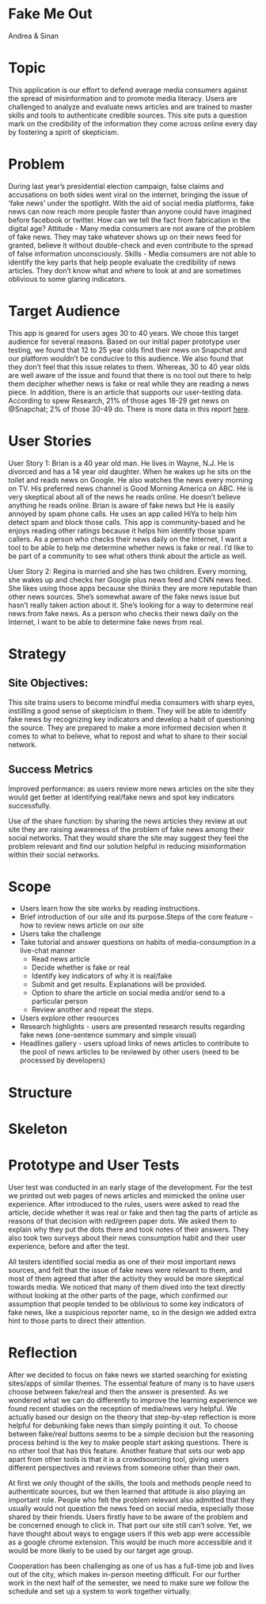 # Fake Me Out 

Andrea & Sinan
# Topic
This application is our effort to defend average media consumers against the spread of misinformation and to promote media literacy. Users are challenged to analyze and evaluate news articles and are trained to master skills and tools to authenticate credible sources. This site puts a question mark on the credibility of the information they come across online every day by fostering a spirit of skepticism.

# Problem
During last year’s presidential election campaign, false claims and accusations on both sides went viral on the internet, bringing the issue of ‘fake news’ under the spotlight. With the aid of social media platforms, fake news can now reach more people faster than anyone could have imagined before facebook or twitter. How can we tell the fact from fabrication in the digital age?
Attitude - Many media consumers are not aware of the problem of fake news. They may take whatever shows up on their news feed for granted, believe it without double-check and even contribute to the spread of false information unconsciously.
Skills - Media consumers are not able to identify the key parts that help people evaluate the credibility of news articles. They don’t know what and where to look at and are sometimes oblivious to some glaring indicators.  
# Target Audience
This app is geared for users ages 30 to 40 years. We chose this target audience for several reasons. Based on our initial paper prototype user testing, we found that 12 to 25 year olds find their news on Snapchat and our platform wouldn’t be conducive to this audience. We also found that they don’t feel that this issue relates to them. Whereas, 30 to 40 year olds are well aware of the issue and found that there is no tool out there to help them decipher whether news is fake or real while they are reading a news piece. In addition, there is an article that supports our user-testing data. According to spew Research, 21% of those ages 18-29 get news on @Snapchat; 2% of those 30-49 do. There is more data in this report [here](http://www.journalism.org/2017/09/07/news-use-across-social-media-platforms-2017/).
# User Stories
User Story 1:
Brian is a 40 year old man. He lives in Wayne, N.J. He is divorced and has a 14 year old daughter. When he wakes up he sits on the toilet and reads news on Google. He also watches the news every morning on TV. His preferred news channel is Good Morning America on ABC. He is very skeptical about all of the news he reads online. He doesn’t believe anything he reads online. Brian is aware of fake news but He is easily annoyed by spam phone calls. He uses an app called HiYa to help him detect spam and block those calls. This app is community-based and he enjoys reading other ratings because it helps him identify those spam callers. 
As a person who checks their news daily on the Internet, I want a tool to be able to help me determine whether news is fake or real. I’d like to be part of a community to see what others think about the article as well.

User Story 2:
Regina is married and she has two children. Every morning, she wakes up and checks her Google plus news feed and CNN news feed. She likes using those apps because she thinks they are more reputable than other news sources. She’s somewhat aware of the fake news issue but hasn’t really taken action about it. She’s looking for a way to determine real news from fake news. 
As a person who checks their news daily on the Internet, I want to be able to determine fake news from real.
# Strategy
## Site Objectives:
This site trains users to become mindful media consumers with sharp eyes, instilling a good sense of skepticism in them. They will be able to identify fake news by recognizing key indicators and develop a habit of questioning the source. They are prepared to make a more informed decision when it comes to what to believe, what to repost and what to share to their social network. 

## Success Metrics
Improved performance: as users review more news articles on the site they would get better at identifying real/fake news and spot key indicators successfully.  

Use of the share function: by sharing the news articles they review at out site they are raising awareness of the problem of fake news among their social networks. That they would share the site may suggest they feel the problem relevant and find our solution helpful in reducing misinformation within their social networks.
# Scope
- Users learn how the site works by reading instructions.
- Brief introduction of our site and its purpose.Steps of the core feature - how to review news article on our site  
- Users take the challenge 
- Take tutorial and answer questions on habits of media-consumption in a live-chat manner  
  - Read news article
  - Decide whether is fake or real
  - Identify key indicators of why it is real/fake
  - Submit and get results. Explanations will be provided. 
  - Option to share the article on social media and/or send to a particular person
  - Review another and repeat the steps.
- Users explore other resources
- Research highlights - users are presented research results regarding fake news (one-sentence summary and simple visual)
- Headlines gallery - users upload links of news articles to contribute to the pool of news articles to be reviewed by other users (need to be processed by developers)  

# Structure

# Skeleton


# Prototype and User Tests
User test was conducted in an early stage of the development. For the test we printed out web pages of news articles and mimicked the online user experience. After introduced to the rules, users were asked to read the article, decide whether it was real or fake and then tag the parts of article as reasons of that decision with red/green paper dots. We asked them to explain why they put the dots there and took notes of their answers. They also took two surveys about their news consumption habit and their user experience, before and after the test. 

All testers identified social media as one of their most important news sources, and felt that the issue of fake news were relevant to them, and most of them agreed that after the activity they would be more skeptical towards media. We noticed that many of them dived into the text directly without looking at the other parts of the page, which confirmed our assumption that people tended to be oblivious to some key indicators of fake news, like a suspicious reporter name, so in the design we added extra hint to those parts to direct their attention.

# Reflection
After we decided to focus on fake news we started searching for existing sites/apps of similar themes. The essential feature of many is to have users choose between fake/real and then the answer is presented. As we wondered what we can do differently to improve the learning experience we found recent studies on the reception of media/news very helpful. We actually based our design on the theory that step-by-step reflection is more helpful for debunking fake news than simply pointing it out. To choose between fake/real buttons seems to be a simple decision but the reasoning process behind is the key to make people start asking questions. There is no other tool that has this feature. Another feature that sets our web app apart from other tools is that it is a crowdsourcing tool, giving users different perspectives and reviews from someone other than their own.

At first we only thought of the skills, the tools and methods people need to authenticate sources, but we then learned that attitude is also playing an important role. People who felt the problem relevant also admitted that they usually would not question the news feed on social media, especially those shared by their friends. Users firstly have to be aware of the problem and be concerned enough to click in. That part our site still can’t solve. Yet, we have thought about ways to engage users if this web app were accessible as a google chrome extension. This would be much more accessible and it would be more likely to be used by our target age group.

Cooperation has been challenging as one of us has a full-time job and lives out of the city, which makes in-person meeting difficult. For our further work in the next half of the semester, we need to make sure we follow the schedule and set up a system to work together virtually. 
